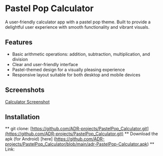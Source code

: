 
# Pastel Pop Calculator

A user-friendly calculator app with a pastel pop theme. Built to provide a delightful user experience with smooth functionality and vibrant visuals.

## Features

- Basic arithmetic operations: addition, subtraction, multiplication, and division
- Clear and user-friendly interface
- Pastel-themed design for a visually pleasing experience
- Responsive layout suitable for both desktop and mobile devices

## Screenshots

[Calculator Screenshot](https://github.com/ADR-projects/PastelPop_Calculator/blob/main/Calculator_ScreenShot.png)

## Installation

** git clone:
[https://github.com/ADR-projects/PastelPop_Calculator.git](https://github.com/ADR-projects/PastelPop_Calculator.git)
** Download the apk (for Android) [here] (https://github.com/ADR-projects/PastelPop_Calculator/blob/main/adr-PastelPop-Calculator.apk)
** Link: 

